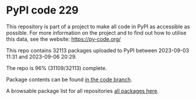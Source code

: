 # PyPI code 229

This repository is part of a project to make all code in PyPI as accessible as possible. For more information 
on the project and to find out how to utilise this data, see the website: https://py-code.org/

This repo contains 32113 packages uploaded to PyPI between 
2023-09-03 11:31 and 2023-09-06 20:29.

The repo is 96% (31109/32113) complete.

Package contents can be found [in the code branch](https://github.com/pypi-data/pypi-mirror-229/tree/code/packages).

A browsable package list for all repositories [all packages here](https://py-code.org/repositories/pypi-mirror-229).


